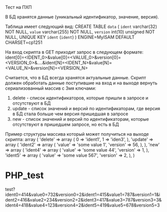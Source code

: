 Тест на ПХП

В БД хранятся данные (уникальный идентификатор, значение, версия). 

Таблица имеет следующий вид: 
CREATE TABLE `data` ( 
`ident` varchar(32) NOT NULL, 
`value` varchar(255) NOT NULL, 
`version` int(10) unsigned NOT NULL, 
UNIQUE KEY `ident` (`ident`) 
) ENGINE=MyISAM DEFAULT CHARSET=cp1251 

На вход скрипта в GET приходит запрос в следующем формате: 
ident[0]=<IDENT_0>&value[0]=<VALUE_0>&version[0]=<VERSION_0>&....&ident[N]=<IDENT_N>&value[N]=<VALUE_N>&version[N]=<VERSION_N> 

Считается, что в БД всегда хранятся актуальные данные. 
Скрипт должен обработать данные поступившие на вход и на выходе вернуть сериализованный массив с 3мя ключами: 

1. delete - список идентификаторов, которые пришли в запросе и отсутствуют в БД 
2. update - список значений и версий по идентификаторам, где версия в БД стала больше чем версия пришедшая в запросе 
3. new - список значений и версий по идентификаторам, которые отсутствуют в пришедшем запросе, но есть в БД 

Пример структуры массива который может получиться на выходе скрипта: 
array ( 
'delete' => 
array ( 
0 => 'ident1', 
1 => 'iden3', 
), 
'update' => 
array ( 
'ident2' => 
array ( 
'value' => 'some value 1', 
'version' => 56, 
), 
), 
'new' => 
array ( 
'ident4' => 
array ( 
'value' => 'some value 44', 
'version' => 1, 
), 
'ident5' => 
array ( 
'value' => 'some value 567', 
'version' => 2, 
), 
) 




# PHP_test

test?ident0=414&value0=732&version0=2&ident1=415&value1=787&version1=1&ident2=416&value2=234&version2=2&ident3=417&value3=787&version3=3&ident4=418&value4=123&version4=2&ident5=419&value5=678&version5=3




